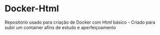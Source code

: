 # Docker-Html
Repositório usado para criação de Docker com Html básico - Criado para subir um container afins de estudo e aperfeiçoamento
